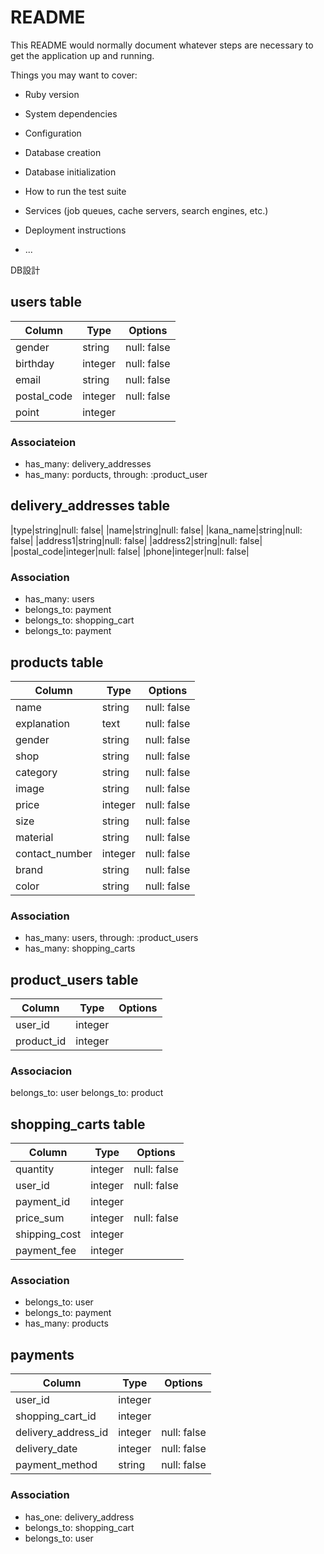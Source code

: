 # README

This README would normally document whatever steps are necessary to get the
application up and running.

Things you may want to cover:

* Ruby version

* System dependencies

* Configuration

* Database creation

* Database initialization

* How to run the test suite

* Services (job queues, cache servers, search engines, etc.)

* Deployment instructions

* ...

DB設計

## users table

|Column|Type|Options|
|------|----|-------|
|gender|string|null: false|
|birthday|integer|null: false|
|email|string|null: false|
|postal_code|integer|null: false|
|point|integer|


### Associateion

- has_many: delivery_addresses
- has_many: porducts, through: :product_user



## delivery_addresses table

|type|string|null: false|
|name|string|null: false|
|kana_name|string|null: false|
|address1|string|null: false|
|address2|string|null: false|
|postal_code|integer|null: false|
|phone|integer|null: false|


### Association

- has_many: users
- belongs_to: payment
- belongs_to: shopping_cart
- belongs_to: payment



## products table

|Column|Type|Options|
|------|----|-------|
|name|string|null: false|
|explanation|text|null: false|
|gender|string|null: false|
|shop|string|null: false|
|category|string|null: false|
|image|string|null: false|
|price|integer|null: false|
|size|string|null: false|
|material|string|null: false|
|contact_number|integer|null: false|
|brand|string|null: false|
|color|string|null: false|


### Association

- has_many: users, through: :product_users
- has_many: shopping_carts



## product_users table

|Column|Type|Options|
|------|----|-------|
|user_id|integer|
|product_id|integer|


### Associacion

belongs_to: user
belongs_to: product



## shopping_carts table

|Column|Type|Options|
|------|----|-------|
|quantity|integer|null: false|
|user_id|integer|null: false|
|payment_id|integer|
|price_sum|integer|null: false|
|shipping_cost|integer|
|payment_fee|integer|


### Association

- belongs_to: user
- belongs_to: payment
- has_many: products



## payments

|Column|Type|Options|
|------|----|-------|
|user_id|integer|
|shopping_cart_id|integer|
|delivery_address_id|integer|null: false|
|delivery_date|integer|null: false|
|payment_method|string|null: false|


### Association

- has_one: delivery_address
- belongs_to: shopping_cart
- belongs_to: user
